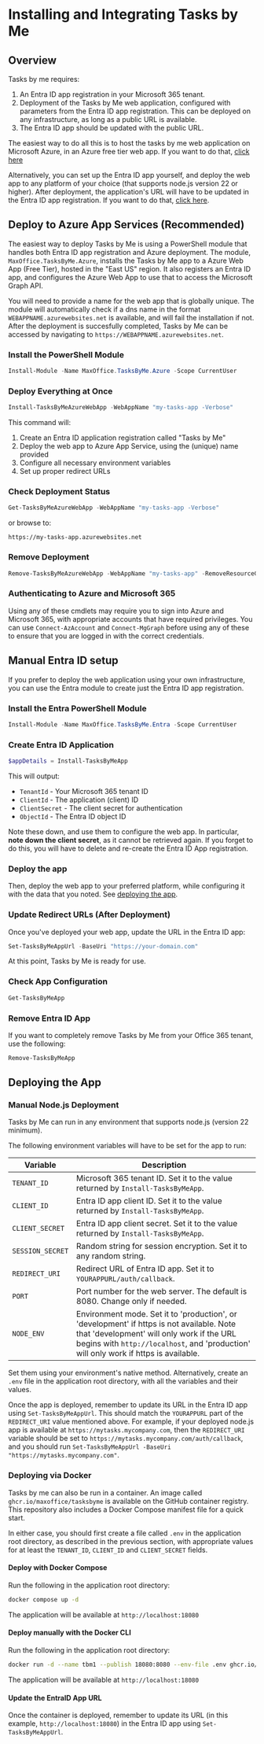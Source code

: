 # Installing and Integrating Tasks by Me

## Overview

Tasks by me requires:

1. An Entra ID app registration in your Microsoft 365 tenant.  
1. Deployment of the Tasks by Me web application, configured with parameters from the Entra ID app registration. This can be deployed on any infrastructure, as long as a public URL is available. 
1. The Entra ID app should be updated with the public URL.

The easiest way to do all this is to host the tasks by me web application on Microsoft Azure, in an Azure free tier web app. If you want to do that, [click here](#deploy-to-azure-app-services-recommended)

Alternatively, you can set up the Entra ID app yourself, and deploy the web app to any platform of your choice (that supports node.js version 22 or higher). After deployment, the application's URL will have to be updated in the Entra ID app registration. If you want to do that, [click here](#create-entra-id-application).

## Deploy to Azure App Services (Recommended)

The easiest way to deploy Tasks by Me is using a PowerShell module that handles both Entra ID app registration and Azure deployment. The module, `MaxOffice.TasksByMe.Azure`, installs the Tasks by Me app to a Azure Web App (Free Tier), hosted in the "East US" region. It also registers an Entra ID app, and configures the Azure Web App to use that to access the Microsoft Graph API.

You will need to provide a name for the web app that is globally unique. The module will automatically check if a dns name in the format `WEBAPPNAME.azurewebsites.net` is available, and will fail the installation if not. After the deployment is succesfully completed, Tasks by Me can be accessed by navigating to `https://WEBAPPNAME.azurewebsites.net`.

### Install the PowerShell Module

```powershell
Install-Module -Name MaxOffice.TasksByMe.Azure -Scope CurrentUser
```

### Deploy Everything at Once

```powershell
Install-TasksByMeAzureWebApp -WebAppName "my-tasks-app -Verbose"
```

This command will:
1. Create an Entra ID application registration called "Tasks by Me"
2. Deploy the web app to Azure App Service, using the (unique) name provided
3. Configure all necessary environment variables
4. Set up proper redirect URLs

### Check Deployment Status

```powershell
Get-TasksByMeAzureWebApp -WebAppName "my-tasks-app -Verbose"
```

or browse to:

```
https://my-tasks-app.azurewebsites.net
```

### Remove Deployment

```powershell
Remove-TasksByMeAzureWebApp -WebAppName "my-tasks-app" -RemoveResourceGroup -RemoveEntraApp -Verbose
```

### Authenticating to Azure and Microsoft 365

Using any of these cmdlets may require you to sign into Azure and Microsoft 365, with appropriate accounts that have required privileges. You can use `Connect-AzAccount` and `Connect-MgGraph` before using any of these to ensure that you are logged in with the correct credentials.

## Manual Entra ID setup

If you prefer to deploy the web application using your own infrastructure, you can use the Entra module to create just the Entra ID app registration.

### Install the Entra PowerShell Module

```powershell
Install-Module -Name MaxOffice.TasksByMe.Entra -Scope CurrentUser
```

### Create Entra ID Application

```powershell
$appDetails = Install-TasksByMeApp
```

This will output:
- `TenantId` - Your Microsoft 365 tenant ID
- `ClientId` - The application (client) ID
- `ClientSecret` - The client secret for authentication
- `ObjectId` - The Entra ID object ID

Note these down, and use them to configure the web app. In particular, **note down the client secret**, as
it cannot be retrieved again. If you forget to do this, you will have to delete and re-create the Entra ID App registration.

### Deploy the app
Then, deploy the web app to your preferred platform, while configuring it with the data that you noted. See [deploying the app](#deploying-the-app).

### Update Redirect URLs (After Deployment)

Once you've deployed your web app, update the URL in the Entra ID app:

```powershell
Set-TasksByMeAppUrl -BaseUri "https://your-domain.com"
```

At this point, Tasks by Me is ready for use.

### Check App Configuration

```powershell
Get-TasksByMeApp
```

### Remove Entra ID App

If you want to completely remove Tasks by Me from your Office 365 tenant, use the following:

```powershell
Remove-TasksByMeApp
```

## Deploying the App

### Manual Node.js Deployment

Tasks by Me can run in any environment that supports node.js (version 22 minimum). 

The following environment variables will have to be set for the app to run:

| Variable | Description |
|----------|-------------|
| `TENANT_ID` | Microsoft 365 tenant ID. Set it to the value returned by `Install-TasksByMeApp`. |
| `CLIENT_ID` | Entra ID app client ID. Set it to the value returned by `Install-TasksByMeApp`. |
| `CLIENT_SECRET` | Entra ID app client secret. Set it to the value returned by `Install-TasksByMeApp`. |
| `SESSION_SECRET` | Random string for session encryption. Set it to any random string. |
| `REDIRECT_URI` | Redirect URL of Entra ID app. Set it to `YOURAPPURL/auth/callback`.|
| `PORT` | Port number for the web server. The default is 8080. Change only if needed. |
| `NODE_ENV` | Environment mode. Set it to 'production', or 'development' if https is not available. Note that 'development' will only work if the URL begins with `http://localhost`, and 'production' will only work if https is available. |

Set them using your environment's native method. Alternatively, create an `.env` file in the application root directory, with all the variables and their values.

Once the app is deployed, remember to update its URL in the Entra ID app using `Set-TasksByMeAppUrl`. This should match the `YOURAPPURL` part of the `REDIRECT_URI` value mentioned above. For example, if your deployed node.js app is available at `https://mytasks.mycompany.com`, then the `REDIRECT_URI` variable should be set to `https://mytasks.mycompany.com/auth/callback`, and you should run `Set-TasksByMeAppUrl -BaseUri "https://mytasks.mycompany.com"`.

### Deploying via Docker

Tasks by me can also be run in a container. An image called `ghcr.io/maxoffice/tasksbyme` is available on the GitHub container registry. This repository also includes a Docker Compose manifest file for a quick start.

In either case, you should first create a file called `.env` in the application root directory, as described in the previous section, with appropriate values for at least the `TENANT_ID`, `CLIENT_ID` and `CLIENT_SECRET` fields.

#### Deploy with Docker Compose

Run the following in the application root directory:

```bash
docker compose up -d
```

The application will be available at `http://localhost:18080`

#### Deploy manually with the Docker CLI

Run the following in the application root directory:

```bash
docker run -d --name tbm1 --publish 18080:8080 --env-file .env ghcr.io/maxoffice/tasksbyme
```

The application will be available at `http://localhost:18080`

#### Update the EntraID App URL

Once the container is deployed, remember to update its URL (in this example, `http://localhost:18080`) in the Entra ID app using `Set-TasksByMeAppUrl`.
